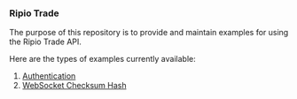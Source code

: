 ### Ripio Trade

The purpose of this repository is to provide and maintain examples for using the Ripio Trade API.

Here are the types of examples currently available:

1. [Authentication](authentication)
2. [WebSocket Checksum Hash](websocket-checksum-hash)
